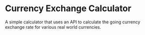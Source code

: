 # Currency Exchange Calculator
 A simple calculator that uses an API to calculate the going currency exchange rate for various real world currencies. 
